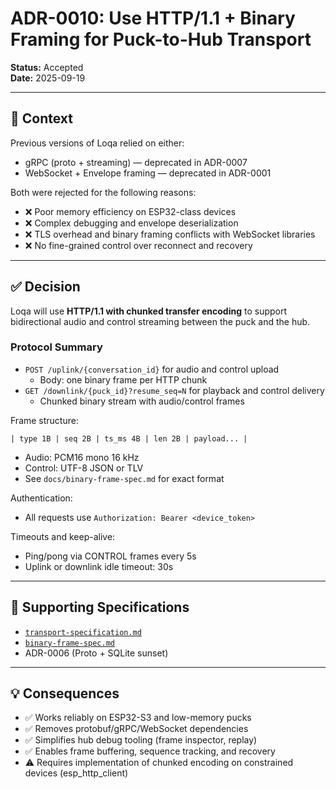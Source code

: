 # ADR-0010: Use HTTP/1.1 + Binary Framing for Puck-to-Hub Transport

**Status:** Accepted  
**Date:** 2025-09-19

---

## 🎯 Context

Previous versions of Loqa relied on either:

- gRPC (proto + streaming) — deprecated in ADR-0007
- WebSocket + Envelope framing — deprecated in ADR-0001

Both were rejected for the following reasons:

- ❌ Poor memory efficiency on ESP32-class devices
- ❌ Complex debugging and envelope deserialization
- ❌ TLS overhead and binary framing conflicts with WebSocket libraries
- ❌ No fine-grained control over reconnect and recovery

---

## ✅ Decision

Loqa will use **HTTP/1.1 with chunked transfer encoding** to support bidirectional audio and control streaming between the puck and the hub.

### Protocol Summary

- `POST /uplink/{conversation_id}` for audio and control upload
  - Body: one binary frame per HTTP chunk
- `GET /downlink/{puck_id}?resume_seq=N` for playback and control delivery
  - Chunked binary stream with audio/control frames

Frame structure:

```
| type 1B | seq 2B | ts_ms 4B | len 2B | payload... |
```

- Audio: PCM16 mono 16 kHz
- Control: UTF-8 JSON or TLV
- See `docs/binary-frame-spec.md` for exact format

Authentication:

- All requests use `Authorization: Bearer <device_token>`

Timeouts and keep-alive:

- Ping/pong via CONTROL frames every 5s
- Uplink or downlink idle timeout: 30s

---

## 🔗 Supporting Specifications

- [`transport-specification.md`](../transport-specification.md)
- [`binary-frame-spec.md`](../binary-frame-spec.md)
- ADR-0006 (Proto + SQLite sunset)

---

## 💡 Consequences

- ✅ Works reliably on ESP32-S3 and low-memory pucks
- ✅ Removes protobuf/gRPC/WebSocket dependencies
- ✅ Simplifies hub debug tooling (frame inspector, replay)
- ✅ Enables frame buffering, sequence tracking, and recovery
- ⚠️ Requires implementation of chunked encoding on constrained devices (esp_http_client)
